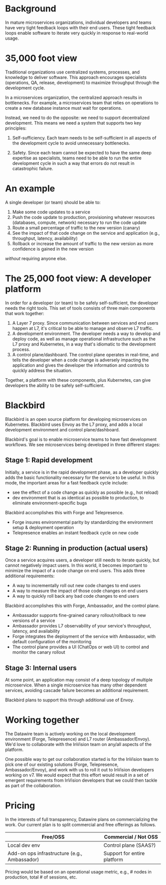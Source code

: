 # Background

In mature microservices organizations, individual developers and teams have very tight feedback loops with their end users. These tight feedback loops enable software to iterate very quickly in response to real-world usage.

# 35,000 foot view

Traditional organizations use centralized systems, processes, and knowledge to deliver software. This approach encourages specialists (operations, QA, release, development) to maximize throughput through the development cycle.

In a microservices organization, the centralized approach results in bottlenecks. For example, a microservices team that relies on operations to create a new database instance must wait for operations.

Instead, we need to do the opposite: we need to support decentralized development. This means we need a system that supports two key principles:

1. Self-sufficiency. Each team needs to be self-sufficient in all aspects of the development cycle to avoid unnecessary bottlenecks.

2. Safety. Since each team cannot be expected to have the same deep expertise as specialists, teams need to be able to run the entire development cycle in such a way that errors do not result in catastrophic failure.

# An example

A single developer (or team) should be able to:

1. Make some code updates to a service
2. Push the code update to production, provisioning whatever resources (databases, compute, network) necessary to run the code update
3. Route a small percentage of traffic to the new version (canary)
4. See the impact of that code change on the service and application (e.g., throughput, latency, availability)
5. Rollback or increase the amount of traffic to the new version as more confidence is gained in the new version

*without* requiring anyone else.

# The 25,000 foot view: A developer platform

In order for a developer (or team) to be safely self-sufficient, the developer needs the right tools. This set of tools consists of three main components that work together:

1. A Layer 7 proxy. Since communication between services and end users happen at L7, it's critical to be able to manage and observe L7 traffic.
2. A development environment. The developer needs a way to develop and deploy code, as well as manage operational infrastructure such as the L7 proxy and Kubernetes, in a way that's idiomatic to the development process.
3. A control plane/dashboard. The control plane operates in real-time, and tells the developer when a code change is adversely impacting the application and gives the developer the information and controls to quickly address the situation.

Together, a platform with these components, plus Kubernetes, can give developers the ability to be safely self-sufficient.

# Blackbird

Blackbird is an open source platform for developing microservices on Kubernetes. Blackbird uses Envoy as the L7 proxy, and adds a local development environment and control plane/dashboard.

Blackbird's goal is to enable microservice teams to have fast development workflows. We see microservices being developed in three different stages:

## Stage 1: Rapid development

Initially, a service is in the rapid development phase, as a developer quickly adds the basic functionality necessary for the service to be useful. In this mode, the important areas for a fast feedback cycle include:

* see the effect of a code change as quickly as possible (e.g., hot reload)
* dev environment that is as identical as possible to production, to eliminate environment-specific bugs

Blackbird accomplishes this with Forge and Telepresence.

* Forge insures environmental parity by standardizing the environment setup & deployment operation
* Telepresence enables an instant feedback cycle on new code

## Stage 2: Running in production (actual users)

Once a service acquires users, a developer still needs to iterate quickly, but cannot negatively impact users. In this world, it becomes important to minimize the impact of a code change on end users. This adds three additional requirements:

* A way to incrementally roll out new code changes to end users
* A way to measure the impact of those code changes on end users
* A way to quickly roll back any bad code changes to end users

Blackbird accomplishes this with Forge, Ambassador, and the control plane.

* Ambassador supports fine-grained canary rollout/rollback to new versions of a service
* Ambassador provides L7 observability of your service's throughput, latency, and availability
* Forge integrates the deployment of the service with Ambassador, with default configuration of the monitoring
* The control plane provides a UI (ChatOps or web UI) to control and monitor the canary rollout

## Stage 3: Internal users

At some point, an application may consist of a deep topology of multiple microservice. When a single microservice has many other dependent services, avoiding cascade failure becomes an additional requirement.

Blackbird plans to support this through additional use of Envoy.

# Working together

The Datawire team is actively working on the local development environment (Forge, Telepresence) and L7 router (Ambassador/Envoy). We'd love to collaborate with the InVision team on any/all aspects of the platform.

One possible way to get our collaboration started is for the InVision team to pick one of our existing solutions (Forge, Telepresence, Ambassador/Envoy), and work with us to roll it out to InVision developers working on v7. We would expect that this effort would result in a set of emergent requirements from InVision developers that we could then tackle as part of the collaboration.

# Pricing

In the interests of full transparency, Datawire plans on commercializing the work. Our current plan is to split commercial and free offerings as follows.

| Free/OSS                                     | Commercial / Not OSS      |
| ---------------------------------------------|---------------------------|
| Local dev env                                | Control plane (SAAS?)     |
| Add-on ops infrastructure (e.g., Ambassador) | Support for entire platform    |

Pricing would be based on an operational usage metric, e.g., # nodes in production, total # of sessions, etc.
